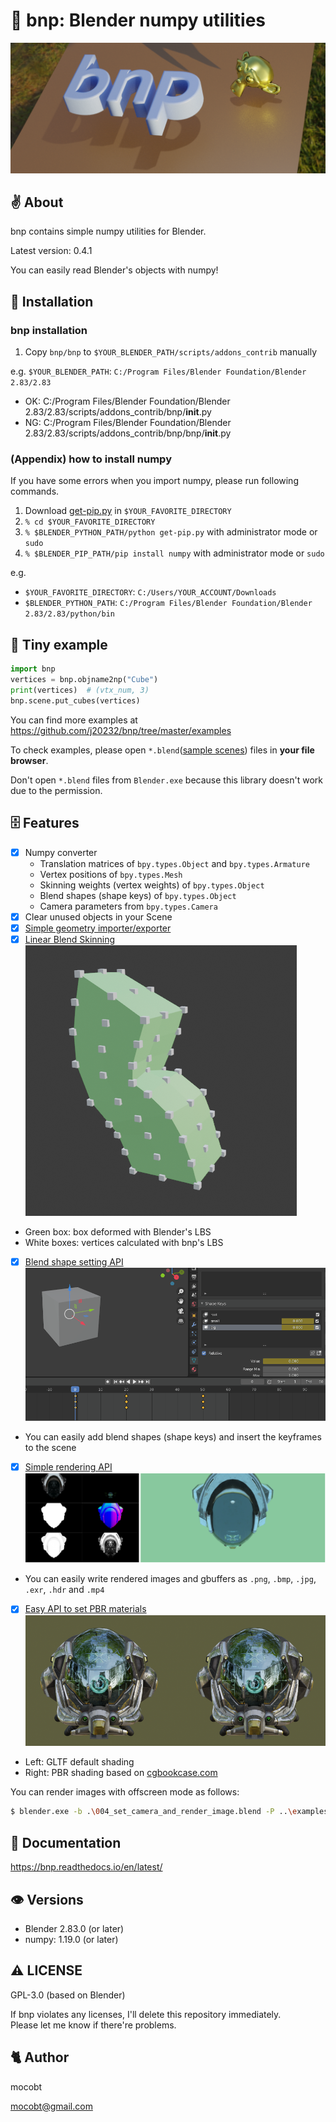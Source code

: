 # 🐣 bnp: Blender numpy utilities

![](https://github.com/j20232/bnp/blob/master/assets/logo.png)

## ✌ About

bnp contains simple numpy utilities for Blender.

Latest version: 0.4.1

You can easily read Blender's objects with numpy!

## 🚶 Installation

### bnp installation

1. Copy `bnp/bnp` to `$YOUR_BLENDER_PATH/scripts/addons_contrib` manually

e.g. `$YOUR_BLENDER_PATH`: `C:/Program Files/Blender Foundation/Blender 2.83/2.83`

- OK: C:/Program Files/Blender Foundation/Blender 2.83/2.83/scripts/addons_contrib/bnp/**init**.py
- NG: C:/Program Files/Blender Foundation/Blender 2.83/2.83/scripts/addons_contrib/bnp/bnp/**init**.py

### (Appendix) how to install numpy

If you have some errors when you import numpy, please run following commands.

1. Download [get-pip.py](https://bootstrap.pypa.io/get-pip.py) in `$YOUR_FAVORITE_DIRECTORY`
2. `% cd $YOUR_FAVORITE_DIRECTORY`
3. `% $BLENDER_PYTHON_PATH/python get-pip.py` with administrator mode or `sudo`
4. `% $BLENDER_PIP_PATH/pip install numpy` with administrator mode or `sudo`

e.g.

- `$YOUR_FAVORITE_DIRECTORY`: `C:/Users/YOUR_ACCOUNT/Downloads`
- `$BLENDER_PYTHON_PATH`: `C:/Program Files/Blender Foundation/Blender 2.83/2.83/python/bin`

## 🎲 Tiny example

```py
import bnp
vertices = bnp.objname2np("Cube")
print(vertices)  # (vtx_num, 3)
bnp.scene.put_cubes(vertices)
```

You can find more examples at https://github.com/j20232/bnp/tree/master/examples

To check examples, please open `*.blend`([sample scenes](https://github.com/j20232/bnp/tree/master/samples)) files in **your file browser**.

Don't open `*.blend` files from `Blender.exe` because this library doesn't work due to the permission.

## 🗄 Features

- [x] Numpy converter
  - Translation matrices of `bpy.types.Object` and `bpy.types.Armature`
  - Vertex positions of `bpy.types.Mesh`
  - Skinning weights (vertex weights) of `bpy.types.Object`
  - Blend shapes (shape keys) of `bpy.types.Object`
  - Camera parameters from `bpy.types.Camera`
- [x] Clear unused objects in your Scene
- [x] [Simple geometry importer/exporter](https://github.com/j20232/bnp/blob/master/examples/001_load_mesh.py)
- [x] [Linear Blend Skinning](https://github.com/j20232/bnp/blob/master/examples/002_lbs.py)  
![](https://github.com/j20232/bnp/blob/master/assets/screenshots/lbs.png)
 - Green box: box deformed with Blender's LBS
 - White boxes: vertices calculated with bnp's LBS

- [x] [Blend shape setting API](https://github.com/j20232/bnp/blob/master/examples/003_blendshape.py)  
![](https://github.com/j20232/bnp/blob/master/assets/screenshots/blend_shapes.gif)
 - You can easily add blend shapes (shape keys) and insert the keyframes to the scene

- [x] [Simple rendering API](https://github.com/j20232/bnp/blob/master/examples/004_set_camera_and_render_image.py)  
![](https://github.com/j20232/bnp/blob/master/assets/screenshots/gbuffer.png)
 - You can easily write rendered images and gbuffers as `.png`, `.bmp`, `.jpg`, `.exr`, `.hdr` and `.mp4`

- [x] [Easy API to set PBR materials](https://github.com/j20232/bnp/blob/master/examples/005_assign_pbr_materials.py)  
![](https://github.com/j20232/bnp/blob/master/assets/screenshots/pbr_material.png)
 - Left: GLTF default shading
 - Right: PBR shading based on [cgbookcase.com](https://www.cgbookcase.com/textures/how-to-use-pbr-textures-in-blender)

You can render images with offscreen mode as follows:

```sh
$ blender.exe -b .\004_set_camera_and_render_image.blend -P ..\examples\004_set_camera_and_render_image.py
```

## 📄 Documentation

https://bnp.readthedocs.io/en/latest/

## 👁 Versions

- Blender 2.83.0 (or later)
- numpy: 1.19.0 (or later)

## ⚠️ LICENSE

GPL-3.0 (based on Blender)

If bnp violates any licenses, I'll delete this repository immediately.  
Please let me know if there're problems.

## 🐈 Author

mocobt

mocobt@gmail.com
